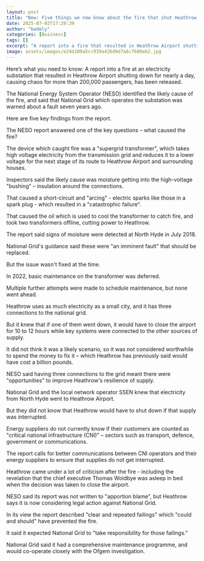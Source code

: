 ```yaml
---
layout: post
title: "New: Five things we now know about the fire that shut Heathrow down"
date: 2025-07-02T17:29:39
author: "badely"
categories: [Business]
tags: []
excerpt: "A report into a fire that resulted in Heathrow Airport shutting down for nearly a day has been released - what are the key findings?"
image: assets/images/e24d109a5cc939a426d9d7a6c7688eb2.jpg
---
```


Here’s what you need to know: A report into a fire at an electricity substation that resulted in Heathrow Airport shutting down for nearly a day, causing chaos for more than 200,000 passengers, has been released.

The National Energy System Operator (NESO) identified the likely cause of the fire, and said that National Grid which operates the substation was warned about a fault seven years ago. 

Here are five key findings from the report.

The NESO report answered one of the key questions – what caused the fire?

The device which caught fire was a "supergrid transformer", which takes high voltage electricity from the transmission grid and reduces it to a lower voltage for the next stage of its route to Heathrow Airport and surrounding houses.

Inspectors said the likely cause was moisture getting into the high-voltage "bushing" – insulation around the connections.

That caused a short-circuit and "arcing" - electric sparks like those in a spark plug - which resulted in a "catastrophic failure".

That caused the oil which is used to cool the transformer to catch fire, and took two transformers offline, cutting power to Heathrow.

The report said signs of moisture were detected at North Hyde in July 2018. 

National Grid's guidance said these were "an imminent fault" that should be replaced. 

But the issue wasn't fixed at the time.

In 2022, basic maintenance on the transformer was deferred. 

Multiple further attempts were made to schedule maintenance, but none went ahead.

Heathrow uses as much electricity as a small city, and it has three connections to the national grid. 

But it knew that if one of them went down, it would have to close the airport for 10 to 12 hours while key systems were connected to the other sources of supply.

It did not think it was a likely scenario, so it was not considered worthwhile to spend the money to fix it – which Heathrow has previously said would have cost a billion pounds. 

NESO said having three connections to the grid meant there were "opportunities" to improve Heathrow's resilience of supply. 

National Grid and the local network operator SSEN knew that electricity from North Hyde went to Heathrow Airport. 

But they did not know that Heathrow would have to shut down if that supply was interrupted.  

Energy suppliers do not currently know if their customers are counted as "critical national infrastructure (CNI)" – sectors such as transport, defence, government or communications. 

The report calls for better communications between CNI operators and their energy suppliers to ensure that supplies do not get interrupted.

Heathrow came under a lot of criticism after the fire - including the revelation that the chief executive Thomas Woldbye was asleep in bed when the decision was taken to close the airport. 

NESO said its report was not written to "apportion blame", but Heathrow says it is now considering legal action against National Grid. 

In its view the report described "clear and repeated failings" which "could and should" have prevented the fire. 

It said it expected National Grid to "take responsibility for those failings." 

National Grid said it had a comprehensive maintenance programme, and would co-operate closely with the Ofgem investigation.

